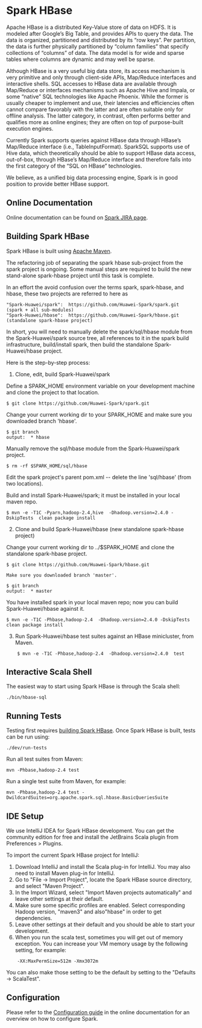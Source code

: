 # Spark HBase

Apache HBase is a distributed Key-Value store of data on HDFS. It is modeled after Google’s Big Table, and provides APIs to query the data. The data is organized, partitioned and distributed by its “row keys”. Per partition, the data is further physically partitioned by “column families” that specify collections of “columns” of data. The data model is for wide and sparse tables where columns are dynamic and may well be sparse.

Although HBase is a very useful big data store, its access mechanism is very primitive and only through client-side APIs, Map/Reduce interfaces and interactive shells. SQL accesses to HBase data are available through Map/Reduce or interfaces mechanisms such as Apache Hive and Impala, or some “native” SQL technologies like Apache Phoenix. While the former is usually cheaper to implement and use, their latencies and efficiencies often cannot compare favorably with the latter and are often suitable only for offline analysis. The latter category, in contrast, often performs better and qualifies more as online engines; they are often on top of purpose-built execution engines.

Currently Spark supports queries against HBase data through HBase’s Map/Reduce interface (i.e., TableInputFormat). SparkSQL supports use of Hive data, which theoretically should be able to support HBase data access, out-of-box, through HBase’s Map/Reduce interface and therefore falls into the first category of the “SQL on HBase” technologies.

We believe, as a unified big data processing engine, Spark is in good position to provide better HBase support.

## Online Documentation

Online documentation can be found on [Spark JIRA page](https://issues.apache.org/jira/browse/SPARK-3880).

## Building Spark HBase

Spark HBase is built using [Apache Maven](http://maven.apache.org/).

The refactoring job of separating the spark hbase sub-project from the spark project is ongoing.
Some manual steps are required to build the new stand-alone spark-hbase project until this task
is complete.

In an effort the avoid confusion over the terms spark, spark-hbase, and hbase, these two projects
are referred to here as

	"Spark-Huawei/spark":  https://github.com/Huawei-Spark/spark.git  (spark + all sub-modules)
	"Spark-Huawei/hbase":  https://github.com/Huawei-Spark/hbase.git  (standalone spark-hbase project)

In short, you will need to manually delete the spark/sql/hbase module from the Spark-Huawei/spark
source tree, all references to it in the spark build infrastructure, build/install spark, then build
the standalone Spark-Huawei/hbase project.


Here is the step-by-step process:


1. Clone, edit, build Spark-Huawei/spark

Define a SPARK_HOME environment variable on your development machine and clone the project to that location.

    $ git clone https://github.com/Huawei-Spark/spark.git

Change your current working dir to your SPARK_HOME and make sure you downloaded branch 'hbase'.

    $ git branch
    output:  * hbase

Manually remove the sql/hbase module from the Spark-Huawei/spark project.

    $ rm -rf $SPARK_HOME/sql/hbase

Edit the spark project's parent pom.xml -- delete the line '<module>sql/hbase</module>' (from two locations).

Build and install Spark-Huawei/spark; it must be installed in your local maven repo.

    $ mvn -e -T1C -Pyarn,hadoop-2.4,hive  -Dhadoop.version=2.4.0 -DskipTests  clean package install

2. Clone and build Spark-Huawei/hbase (new standalone spark-hbase project)

Change your current working dir to ../$SPARK_HOME and clone the standalone spark-hbase project.

    $ git clone https://github.com/Huawei-Spark/hbase.git

	Make sure you downloaded branch 'master'.

    $ git branch
    output:  * master

You have installed spark in your local maven repo; now you can build Spark-Huawei/hbase against it.

    $ mvn -e -T1C -Phbase,hadoop-2.4  -Dhadoop.version=2.4.0 -DskipTests    clean package install

3. Run Spark-Huawei/hbase test suites against an HBase minicluster, from Maven.
```
    $ mvn -e -T1C -Phbase,hadoop-2.4  -Dhadoop.version=2.4.0  test
```

## Interactive Scala Shell

The easiest way to start using Spark HBase is through the Scala shell:

    ./bin/hbase-sql


## Running Tests

Testing first requires [building Spark HBase](#building-spark). Once Spark HBase is built, tests
can be run using:

    ./dev/run-tests

Run all test suites from Maven:

    mvn -Phbase,hadoop-2.4 test

Run a single test suite from Maven, for example:

    mvn -Phbase,hadoop-2.4 test -DwildcardSuites=org.apache.spark.sql.hbase.BasicQueriesSuite

## IDE Setup

We use IntelliJ IDEA for Spark HBase development. You can get the community edition for free and install the JetBrains Scala plugin from Preferences > Plugins.

To import the current Spark HBase project for IntelliJ:

1. Download IntelliJ and install the Scala plug-in for IntelliJ. You may also need to install Maven plug-in for IntelliJ.
2. Go to "File -> Import Project", locate the Spark HBase source directory, and select "Maven Project".
3. In the Import Wizard, select "Import Maven projects automatically" and leave other settings at their default. 
4. Make sure some specific profiles are enabled. Select corresponding Hadoop version, "maven3" and also"hbase" in order to get dependencies.
5. Leave other settings at their default and you should be able to start your development.
6. When you run the scala test, sometimes you will get out of memory exception. You can increase your VM memory usage by the following setting, for example:

```
    -XX:MaxPermSize=512m -Xmx3072m
```

You can also make those setting to be the default by setting to the "Defaults -> ScalaTest".

## Configuration

Please refer to the [Configuration guide](http://spark.apache.org/docs/latest/configuration.html)
in the online documentation for an overview on how to configure Spark.
